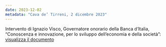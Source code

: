 ```yaml
---
date: 2023-12-02
metadata: "Cava de’ Tirreni, 2 dicembre 2023"
---
```


Intervento di Ignazio Visco, Governatore onorario della Banca d’Italia, “Conoscenza e innovazione, per lo sviluppo dell’economia e della società”: <a href="/assets/2023-12-02-visco.pdf" target="_blank">visualizza il documento</a>
